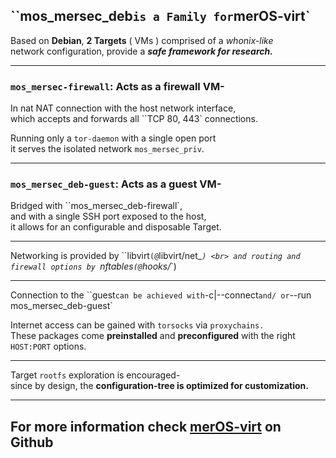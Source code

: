 ## ``mos_mersec_deb` is a Family for `merOS-virt`


Based on **Debian**, **2 Targets** ( VMs ) comprised of a *whonix-like* <br> network configuration, provide a ***safe framework for research.***
___

### `mos_mersec-firewall`: Acts as a firewall VM- <br>

In nat NAT connection with the host network interface, <br> 
which accepts and forwards all ``TCP 80, 443` connections. <br>

Running only a `tor-daemon` with a single open port <br> 
it serves the isolated network `mos_mersec_priv`.

___

### `mos_mersec_deb-guest`: Acts as a guest VM- <br>

Bridged with ``mos_mersec_deb-firewall`, <br> 
and with a single SSH port exposed to the host,<br> 
it allows for an configurable and disposable Target.<br>

___

Networking is provided by ``libvirt` (@ `libvirt/net_*`) <br>
and routing and firewall options by `nftables` (@ `hooks/*`)

---

Connection to the ``guest` can be achieved with `-c|--connect` and/ or `--run` `mos_mersec_deb-guest`<br>

Internet access can be gained with `torsocks` via `proxychains.` <br>
These packages come **preinstalled** and **preconfigured** with the right `HOST:PORT` options. <br>

___

Target `rootfs` exploration is encouraged- <br>
since by design, the **configuration-tree is optimized for customization.**

---

## For more information check [merOS-virt](https://github.com/AranAilbhe/merOS-virt) on Github

